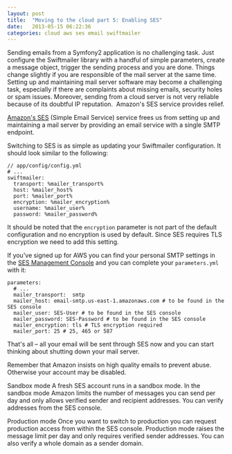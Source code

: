 ```yaml
---
layout: post
title:  "Moving to the cloud part 5: Enabling SES"
date:   2013-05-15 06:22:36
categories: cloud aws ses email swiftmailer
---
```


Sending emails from a Symfony2 application is no challenging task. Just configure the Swiftmailer library with a handful of simple parameters, create a message object, trigger the sending process and you are done. Things change slightly if you are responsible of the mail server at the same time. Setting up and maintaining mail server software may become a challenging task, especially if there are complaints about missing emails, security holes or spam issues. Moreover, sending from a cloud server is not very reliable because of its doubtful IP reputation. &nbsp;Amazon's SES service provides relief.

[Amazon's SES][1]&nbsp;(Simple Email Service) service frees us from setting up and maintaining a mail server by providing an email service with a single SMTP endpoint.

Switching to SES is as simple as updating your Swiftmailer configuration. It should look similar to the following:


    // app/config/config.yml
    # ...
    swiftmailer:
      transport: %mailer_transport%
      host: %mailer_host%
      port: %mailer_port%
      encryption: %mailer_encryption%
      username: %mailer_user%
      password: %mailer_password%

It should be noted that the `encryption` parameter is not part of the default configuration and no encryption is used by default. Since SES requires TLS encryption we need to add this setting.

If you've signed up for AWS you can find your personal SMTP settings in the&nbsp;[SES Management Console][2]&nbsp;and you can complete your `parameters.yml` with it:


    parameters:
      # ...
      mailer_transport:  smtp
      mailer_host: email-smtp.us-east-1.amazonaws.com # to be found in the SES console
      mailer_user: SES-User # to be found in the SES console
      mailer_password: SES-Password # to be found in the SES console
      mailer_encryption: tls # TLS encryption required
      mailer_port: 25 # 25, 465 or 587

That's all – all your email will be sent through SES now and you can start thinking about shutting down your mail server.

Remember that Amazon insists on high quality emails to prevent abuse. Otherwise your account may be disabled.

Sandbox mode
A fresh SES account runs in a sandbox mode. In the sandbox mode Amazon limits the number of messages you can send per day and only allows verified sender and recipient addresses. You can verify addresses from the SES console.

Production mode
Once you want to switch to production you can request production access from within the SES console. Production mode raises the message limit per day and only requires verified sender addresses. You can also verify a whole domain as a sender domain.

[1]: http://aws.amazon.com/ses
[2]: https://console.aws.amazon.com/ses
